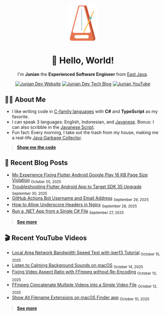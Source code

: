<div align="center">

<img src="./img/animated_metronome_cropped_transparent.svg" width="96" />

# 👋 Hello, World!

I'm **Junian** the **Experienced Software Engineer** from [East Java](https://en.wikipedia.org/wiki/East_Java).

[![Junian Dev Website](https://img.shields.io/badge/Website-1a73e8?style=for-the-badge&logo=googlechrome&logoColor=white "Junian Dev Website")](https://www.junian.dev/)
[![Junian Dev Tech Blog](https://img.shields.io/badge/Tech_Blog-1a73e8?style=for-the-badge&logo=hugo&logoColor=white "Junian Dev Tech Blog")](https://www.junian.dev/blog/)
[![Junian YouTube](https://img.shields.io/youtube/channel/views/UCepvZYlW1tWJ8bu3dWLQh2w?style=for-the-badge&logo=youtube&label=YouTube&labelColor=ff0000&color=555555
 "Junian YouTube Channel")](https://www.youtube.com/@JunianDev)

</div>

## 🧑‍💻 About Me

- I like writing code in [C-family languages](https://en.wikipedia.org/wiki/List_of_C-family_programming_languages) with **C#** and **TypeScript** as my favorite.
- I can speak 3 languages: English, Indonesian, and [Javanese](https://en.wikipedia.org/wiki/Javanese_language). Bonus: I can also scribble in the [Javanese Script](https://en.wikipedia.org/wiki/Javanese_script).
- Fun fact: Every morning, I take out the trash from my house, making me a real-life [Java Garbage Collector](https://en.wikipedia.org/wiki/Garbage_collection_(computer_science)#Java).

> [**Show me the code**](https://github.com/junian?tab=repositories&q=&type=&language=&sort=stargazers)

## 📝 Recent Blog Posts

<!-- blog feed start -->
- [My Experience Fixing Flutter Android Google Play 16 KB Page Size Violation](https://www.junian.net/dev/flutter-android-16kb-page-size/) <sub>October 05, 2025</sub>
- [Troubleshooting Flutter Android App to Target SDK 35 Upgrade](https://www.junian.net/dev/flutter-android-sdk-35-upgrade/) <sub>September 30, 2025</sub>
- [GitHub Actions Bot Username and Email Address](https://www.junian.net/dev/github-actions-bot-username-email-address/) <sub>September 29, 2025</sub>
- [How to Allow Underscore Headers in Nginx](https://www.junian.net/dev/nginx-allow-underscore-header/) <sub>September 28, 2025</sub>
- [Run a .NET App from a Single C# File](https://www.junian.net/dev/dotnet-run-csharp-app/) <sub>September 27, 2025</sub>
<!-- blog feed end -->

> [**See more**](https://junian.net/)

## 🎬 Recent YouTube Videos

<!-- youtube feed start -->
- [Local Area Network Bandwidth Speed Test with iperf3 Tutorial](https://www.youtube.com/watch?v=V0EhVCCxTuc) <sub>October 15, 2025</sub>
- [Listen to Calming Background Sounds on macOS](https://www.youtube.com/watch?v=u-cheQ0JKKU) <sub>October 14, 2025</sub>
- [Fixing Video Aspect Ratio with FFmpeg without Re-Encoding](https://www.youtube.com/watch?v=bgRWm_CvQ2k) <sub>October 13, 2025</sub>
- [FFmpeg Concatenate Multiple Videos into a Single Video File](https://www.youtube.com/watch?v=O0svfWlyQlM) <sub>October 12, 2025</sub>
- [Show All Filename Extensions on macOS Finder app](https://www.youtube.com/watch?v=co_OehKkEbA) <sub>October 10, 2025</sub>
<!-- youtube feed end -->

> [**See more**](https://junian.net/yt/)
